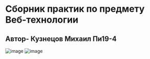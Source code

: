 # Сборник практик по предмету Веб-технологии
## Автор- Кузнецов Михаил Пи19-4
![image](https://user-images.githubusercontent.com/55315647/134500941-b838d089-401e-431f-aca6-7da5eca64583.png)
![image](https://user-images.githubusercontent.com/55315647/134501038-6196011e-f4f3-4242-afab-1c7f6dacadaf.png)

